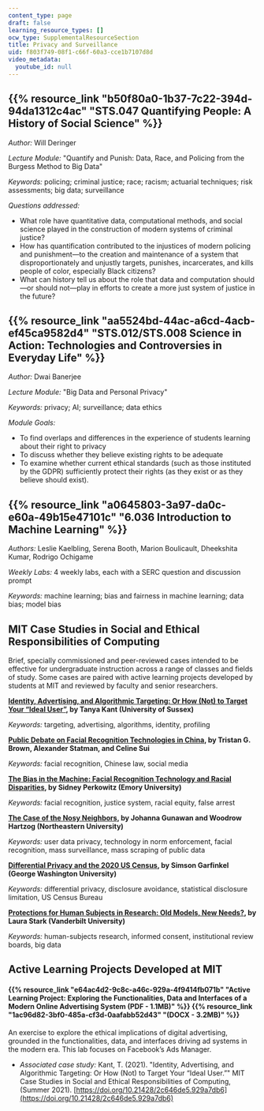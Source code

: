 ```yaml
---
content_type: page
draft: false
learning_resource_types: []
ocw_type: SupplementalResourceSection
title: Privacy and Surveillance
uid: f803f749-08f1-c66f-60a3-cce1b7107d8d
video_metadata:
  youtube_id: null
---
```

## {{% resource_link "b50f80a0-1b37-7c22-394d-94da1312c4ac" "STS.047 Quantifying People: A History of Social Science" %}}

*Author:* Will Deringer

*Lecture Module:* "Quantify and Punish: Data, Race, and Policing from the Burgess Method to Big Data"

*Keywords:* ​​policing; criminal justice; race; racism; actuarial techniques; risk assessments; big data; surveillance

*Questions addressed:*

- What role have quantitative data, computational methods, and social science played in the construction of modern systems of criminal justice?
- How has quantification contributed to the injustices of modern policing and punishment—to the creation and maintenance of a system that disproportionately and unjustly targets, punishes, incarcerates, and kills people of color, especially Black citizens?
- What can history tell us about the role that data and computation should—or should not—play in efforts to create a more just system of justice in the future?

## {{% resource_link "aa5524bd-44ac-a6cd-4acb-ef45ca9582d4" "STS.012/STS.008 Science in Action: Technologies and Controversies in Everyday Life" %}}

*Author:* Dwai Banerjee

*Lecture Module:* "Big Data and Personal Privacy"

*Keywords:* privacy; AI; surveillance; data ethics

*Module Goals:*

- To find overlaps and differences in the experience of students learning about their right to privacy
- To discuss whether they believe existing rights to be adequate
- To examine whether current ethical standards (such as those instituted by the GDPR) sufficiently protect their rights (as they exist or as they believe should exist).

## {{% resource_link "a0645803-3a97-da0c-e60a-49b15e47101c" "6.036 Introduction to Machine Learning" %}}

*Authors:* Leslie Kaelbling, Serena Booth, Marion Boulicault, Dheekshita Kumar, Rodrigo Ochigame

*Weekly Labs:* 4 weekly labs, each with a SERC question and discussion prompt

*Keywords:* machine learning; bias and fairness in machine learning; data bias; model bias

## MIT Case Studies in Social and Ethical Responsibilities of Computing

Brief, specially commissioned and peer-reviewed cases intended to be effective for undergraduate instruction across a range of classes and fields of study. Some cases are paired with active learning projects developed by students at MIT and reviewed by faculty and senior researchers.

[**Identity, Advertising, and Algorithmic Targeting: Or How (Not) to Target Your “Ideal User”**](https://mit-serc.pubpub.org/pub/identity-advertising-and-algorithmic-targeting/release/2)**, by Tanya Kant (University of Sussex)**

*Keywords:* targeting, advertising, algorithms, identity, profiling

[**Public Debate on Facial Recognition Technologies in China**](https://mit-serc.pubpub.org/pub/public-debate-on-facial-recognition-technologies-in-china/release/1)**, by Tristan G. Brown, Alexander Statman, and Celine Sui**

*Keywords:* facial recognition, Chinese law, social media

[**The Bias in the Machine: Facial Recognition Technology and Racial Disparities**](https://mit-serc.pubpub.org/pub/bias-in-machine/release/1?readingCollection=40dca7f1)**, by Sidney Perkowitz (Emory University)**

*Keywords:* facial recognition, justice system, racial equity, false arrest

[**The Case of the Nosy Neighbors**](https://mit-serc.pubpub.org/pub/nosy-neighbors/release/2?readingCollection=40dca7f1)**, by Johanna Gunawan and Woodrow Hartzog (Northeastern University)**

*Keywords:* user data privacy, technology in norm enforcement, facial recognition, mass surveillance, mass scraping of public data

[**Differential Privacy and the 2020 US Census**](https://mit-serc.pubpub.org/pub/differential-privacy-2020-us-census/release/1)**, by Simson Garfinkel (George Washington University)**

*Keywords:* differential privacy, disclosure avoidance, statistical disclosure limitation, US Census Bureau

[**Protections for Human Subjects in Research: Old Models, New Needs?**](https://mit-serc.pubpub.org/pub/protections-for-human-subjects/release/1)**, by Laura Stark (Vanderbilt University)**

*Keywords:* human-subjects research, informed consent, institutional review boards, big data

## Active Learning Projects Developed at MIT

#### {{% resource_link "e64ac4d2-9c8c-a46c-929a-4f9414fb071b" "Active Learning Project: Exploring the Functionalities, Data and Interfaces of a Modern Online Advertising System (PDF - 1.1MB)" %}} {{% resource_link "1ac96d82-3bf0-485a-cf3d-0aafabb52d43" "(DOCX - 3.2MB)" %}}

An exercise to explore the ethical implications of digital advertising, grounded in the functionalities, data, and interfaces driving ad systems in the modern era. This lab focuses on Facebook’s Ads Manager.

- *Associated case study:* Kant, T. (2021). "Identity, Advertising, and Algorithmic Targeting: Or How (Not) to Target Your “Ideal User.”" MIT Case Studies in Social and Ethical Responsibilities of Computing, (Summer 2021). [https://doi.org/10.21428/2c646de5.929a7db6](https://doi.org/10.21428/2c646de5.929a7db6)